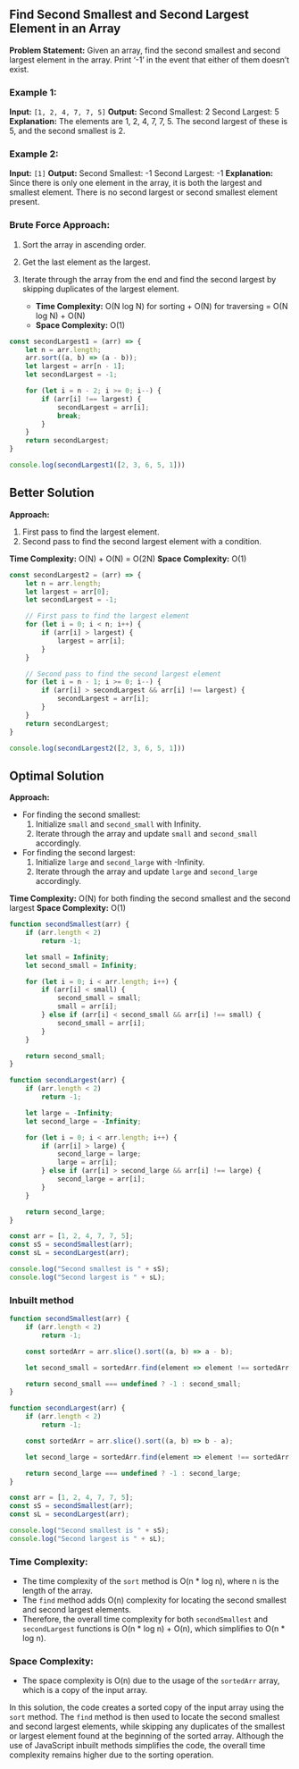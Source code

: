 ## Find Second Smallest and Second Largest Element in an Array
**Problem Statement:** Given an array, find the second smallest and second largest element in the array. Print ‘-1’ in the event that either of them doesn’t exist.

### Example 1:
**Input:** `[1, 2, 4, 7, 7, 5]`
**Output:**
Second Smallest: 2
Second Largest: 5
**Explanation:** The elements are 1, 2, 4, 7, 7, 5. The second largest of these is 5, and the second smallest is 2.

### Example 2:
**Input:** `[1]`
**Output:**
Second Smallest: -1
Second Largest: -1
**Explanation:** Since there is only one element in the array, it is both the largest and smallest element. There is no second largest or second smallest element present.

### Brute Force Approach:
1. Sort the array in ascending order.
2. Get the last element as the largest.
3. Iterate through the array from the end and find the second largest by skipping duplicates of the largest element.

   - **Time Complexity:** O(N log N) for sorting + O(N) for traversing = O(N log N) + O(N)
   - **Space Complexity:** O(1)

```javascript
const secondLargest1 = (arr) => {
    let n = arr.length;
    arr.sort((a, b) => (a - b));
    let largest = arr[n - 1];
    let secondLargest = -1;

    for (let i = n - 2; i >= 0; i--) {
        if (arr[i] !== largest) {
            secondLargest = arr[i];
            break;
        }
    }
    return secondLargest;
}

console.log(secondLargest1([2, 3, 6, 5, 1]))
```

## Better Solution

**Approach:**
1. First pass to find the largest element.
2. Second pass to find the second largest element with a condition.

**Time Complexity:** O(N) + O(N) = O(2N)
**Space Complexity:** O(1)

```javascript
const secondLargest2 = (arr) => {
    let n = arr.length;
    let largest = arr[0];
    let secondLargest = -1;

    // First pass to find the largest element
    for (let i = 0; i < n; i++) {
        if (arr[i] > largest) {
            largest = arr[i];
        }
    }

    // Second pass to find the second largest element
    for (let i = n - 1; i >= 0; i--) {
        if (arr[i] > secondLargest && arr[i] !== largest) {
            secondLargest = arr[i];
        }
    }
    return secondLargest;
}

console.log(secondLargest2([2, 3, 6, 5, 1]))
```

## Optimal Solution

**Approach:**
- For finding the second smallest:
  1. Initialize `small` and `second_small` with Infinity.
  2. Iterate through the array and update `small` and `second_small` accordingly.
- For finding the second largest:
  1. Initialize `large` and `second_large` with -Infinity.
  2. Iterate through the array and update `large` and `second_large` accordingly.

**Time Complexity:** O(N) for both finding the second smallest and the second largest
**Space Complexity:** O(1)

```javascript
function secondSmallest(arr) {
    if (arr.length < 2)
        return -1;

    let small = Infinity;
    let second_small = Infinity;

    for (let i = 0; i < arr.length; i++) {
        if (arr[i] < small) {
            second_small = small;
            small = arr[i];
        } else if (arr[i] < second_small && arr[i] !== small) {
            second_small = arr[i];
        }
    }

    return second_small;
}

function secondLargest(arr) {
    if (arr.length < 2)
        return -1;

    let large = -Infinity;
    let second_large = -Infinity;

    for (let i = 0; i < arr.length; i++) {
        if (arr[i] > large) {
            second_large = large;
            large = arr[i];
        } else if (arr[i] > second_large && arr[i] !== large) {
            second_large = arr[i];
        }
    }

    return second_large;
}

const arr = [1, 2, 4, 7, 7, 5];
const sS = secondSmallest(arr);
const sL = secondLargest(arr);

console.log("Second smallest is " + sS);
console.log("Second largest is " + sL);

```

### Inbuilt method
```javascript
function secondSmallest(arr) {
    if (arr.length < 2)
        return -1;

    const sortedArr = arr.slice().sort((a, b) => a - b);

    let second_small = sortedArr.find(element => element !== sortedArr[0]);

    return second_small === undefined ? -1 : second_small;
}

function secondLargest(arr) {
    if (arr.length < 2)
        return -1;

    const sortedArr = arr.slice().sort((a, b) => b - a);

    let second_large = sortedArr.find(element => element !== sortedArr[0]);

    return second_large === undefined ? -1 : second_large;
}

const arr = [1, 2, 4, 7, 7, 5];
const sS = secondSmallest(arr);
const sL = secondLargest(arr);

console.log("Second smallest is " + sS);
console.log("Second largest is " + sL);
```
### Time Complexity:

- The time complexity of the `sort` method is O(n * log n), where n is the length of the array.
- The `find` method adds O(n) complexity for locating the second smallest and second largest elements.
- Therefore, the overall time complexity for both `secondSmallest` and `secondLargest` functions is O(n * log n) + O(n), which simplifies to O(n * log n).

### Space Complexity:

- The space complexity is O(n) due to the usage of the `sortedArr` array, which is a copy of the input array.

In this solution, the code creates a sorted copy of the input array using the `sort` method. The `find` method is then used to locate the second smallest and second largest elements, while skipping any duplicates of the smallest or largest element found at the beginning of the sorted array. Although the use of JavaScript inbuilt methods simplifies the code, the overall time complexity remains higher due to the sorting operation.





